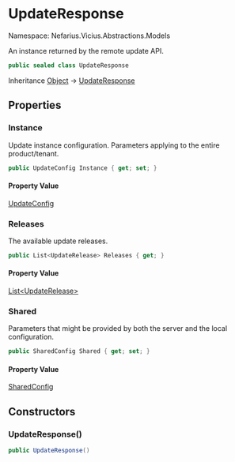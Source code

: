 # UpdateResponse

Namespace: Nefarius.Vicius.Abstractions.Models

An instance returned by the remote update API.

```csharp
public sealed class UpdateResponse
```

Inheritance [Object](https://docs.microsoft.com/en-us/dotnet/api/system.object) → [UpdateResponse](./nefarius.vicius.abstractions.models.updateresponse.md)

## Properties

### <a id="properties-instance"/>**Instance**

Update instance configuration. Parameters applying to the entire product/tenant.

```csharp
public UpdateConfig Instance { get; set; }
```

#### Property Value

[UpdateConfig](./nefarius.vicius.abstractions.models.updateconfig.md)<br>

### <a id="properties-releases"/>**Releases**

The available update releases.

```csharp
public List<UpdateRelease> Releases { get; }
```

#### Property Value

[List&lt;UpdateRelease&gt;](https://docs.microsoft.com/en-us/dotnet/api/system.collections.generic.list-1)<br>

### <a id="properties-shared"/>**Shared**

Parameters that might be provided by both the server and the local configuration.

```csharp
public SharedConfig Shared { get; set; }
```

#### Property Value

[SharedConfig](./nefarius.vicius.abstractions.models.sharedconfig.md)<br>

## Constructors

### <a id="constructors-.ctor"/>**UpdateResponse()**

```csharp
public UpdateResponse()
```
